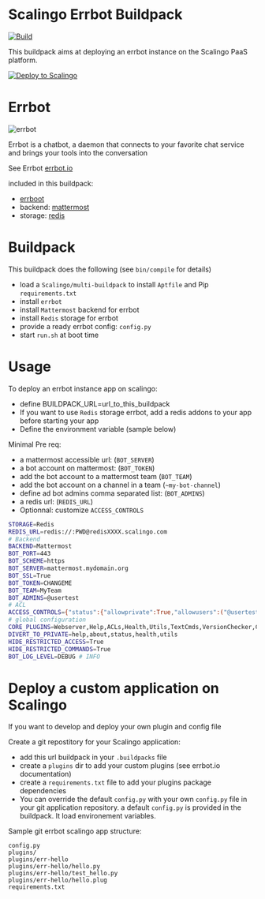 # Scalingo Errbot Buildpack

[![Build](https://github.com/pli01/scalingo-errbot-buildpack/actions/workflows/main.yml/badge.svg)](https://github.com/pli01/scalingo-errbot-buildpack/actions/workflows/main.yml)

This buildpack aims at deploying an errbot instance on the Scalingo PaaS platform.

[![Deploy to Scalingo](https://cdn.scalingo.com/deploy/button.svg)](https://my.scalingo.com/deploy?source=https://github.com/pli01/scalingo-errbot-buildpack#main)

# Errbot

![errbot](https://errbot.readthedocs.io/en/latest/_static/errbot.png)

Errbot is a chatbot, a daemon that connects to your favorite chat service and brings your tools into the conversation

See Errbot [errbot.io](http://errbot.io)

included in this buildpack:
- [errboot](https://github.com/errbotio/errbot/)
- backend: [mattermost](https://github.com/errbotio/err-backend-mattermost)
- storage: [redis](https://github.com/errbotio/err-storage-redis)

# Buildpack

This buildpack does the following (see `bin/compile` for details)

- load a `Scalingo/multi-buildpack` to install `Aptfile` and Pip `requirements.txt`
- install `errbot`
- install `Mattermost` backend for errbot
- install `Redis` storage for errbot
- provide a ready errbot config: `config.py`
- start `run.sh` at boot time

# Usage

To deploy an errbot instance app on scalingo:
- define BUILDPACK_URL=url_to_this_buildpack
- If you want to use `Redis` storage errbot, add a redis addons to your app before starting your app
- Define the environment variable (sample below)

Minimal Pre req: 
- a mattermost accessible url: (`BOT_SERVER`)
- a bot account on mattermost: (`BOT_TOKEN`)
- add the bot account to a mattermost team (`BOT_TEAM`)
- add the bot account on a channel in a team (`~my-bot-channel`)
- define ad bot admins comma separated list: (`BOT_ADMINS`)
- a redis url: (`REDIS_URL`)
- Optionnal: customize `ACCESS_CONTROLS`

```bash
STORAGE=Redis
REDIS_URL=redis://:PWD@redisXXXX.scalingo.com
# Backend
BACKEND=Mattermost
BOT_PORT=443
BOT_SCHEME=https
BOT_SERVER=mattermost.mydomain.org
BOT_SSL=True
BOT_TOKEN=CHANGEME
BOT_TEAM=MyTeam
BOT_ADMINS=@usertest
# ACL
ACCESS_CONTROLS={"status":{"allowprivate":True,"allowusers":("@usertest")},"about":{"allowrooms":("~my-bot-channel")},"uptime":{"allowusers":("@usertest")},"help":{"allowrooms":("~my-bot-channel")},"helo":{"allowrooms":("~my-bot-channel")},"betaservices":{"allowrooms":("~my-bot-channel")}}
# global configuration
CORE_PLUGINS=Webserver,Help,ACLs,Health,Utils,TextCmds,VersionChecker,CommandNotFoundFilter,Plugins
DIVERT_TO_PRIVATE=help,about,status,health,utils
HIDE_RESTRICTED_ACCESS=True
HIDE_RESTRICTED_COMMANDS=True
BOT_LOG_LEVEL=DEBUG # INFO
```

# Deploy a custom application on Scalingo
If you want to develop and deploy your own plugin and config file

Create a git repostitory for your Scalingo application:

- add this url buildpack in your `.buildpacks` file
- create a `plugins` dir to add your custom plugins (see errbot.io documentation)
- create a `requirements.txt` file to add your plugins package dependencies
- You can override the default `config.py` with your own `config.py` file in your git application repository. a default `config.py` is provided in the buildpack. It load environement variables. 

Sample git errbot scalingo app structure:
```
config.py
plugins/
plugins/err-hello
plugins/err-hello/hello.py
plugins/err-hello/test_hello.py
plugins/err-hello/hello.plug
requirements.txt
```
